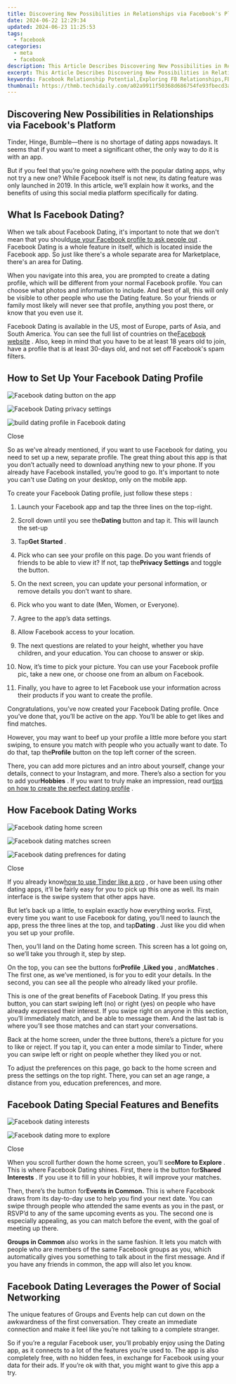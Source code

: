 ```yaml
---
title: Discovering New Possibilities in Relationships via Facebook's Platform
date: 2024-06-22 12:29:34
updated: 2024-06-23 11:25:53
tags:
  - facebook
categories:
  - meta
  - facebook
description: This Article Describes Discovering New Possibilities in Relationships via Facebook's Platform
excerpt: This Article Describes Discovering New Possibilities in Relationships via Facebook's Platform
keywords: Facebook Relationship Potential,Exploring FB Relationships,FB Platform & Love Opportunities,Social Networking for Couples,Online Dating on Facebook,Building Connections on FB,Friendship to Romance via FB
thumbnail: https://thmb.techidaily.com/a02a9911f50368d686754fe93fbecd3af42fa753760f192f422f0660350e151b.jpg
---
```


## Discovering New Possibilities in Relationships via Facebook's Platform

 Tinder, Hinge, Bumble—there is no shortage of dating apps nowadays. It seems that if you want to meet a significant other, the only way to do it is with an app.

 But if you feel that you’re going nowhere with the popular dating apps, why not try a new one? While Facebook itself is not new, its dating feature was only launched in 2019\. In this article, we’ll explain how it works, and the benefits of using this social media platform specifically for dating.

## What Is Facebook Dating?

 When we talk about Facebook Dating, it's important to note that we don't mean that you should[use your Facebook profile to ask people out](https://www.makeuseof.com/tag/4-effective-tips-girl-facebook/) . Facebook Dating is a whole feature in itself, which is located inside the Facebook app. So just like there's a whole separate area for Marketplace, there's an area for Dating.

 When you navigate into this area, you are prompted to create a dating profile, which will be different from your normal Facebook profile. You can choose what photos and information to include. And best of all, this will only be visible to other people who use the Dating feature. So your friends or family most likely will never see that profile, anything you post there, or know that you even use it.

 Facebook Dating is available in the US, most of Europe, parts of Asia, and South America. You can see the full list of countries on the[Facebook website](https://www.facebook.com/help/2495451450696932) . Also, keep in mind that you have to be at least 18 years old to join, have a profile that is at least 30-days old, and not set off Facebook's spam filters.

## How to Set Up Your Facebook Dating Profile

![Facebook dating button on the app](https://static1.makeuseofimages.com/wordpress/wp-content/uploads/2022/06/Facebook-dating-button.jpg)

![Facebook Dating privacy settings](https://static1.makeuseofimages.com/wordpress/wp-content/uploads/2022/06/Dating-privacy.jpg)

![build dating profile in Facebook dating](https://static1.makeuseofimages.com/wordpress/wp-content/uploads/2022/06/build-dating-profile.jpg)

Close

 So as we've already mentioned, if you want to use Facebook for dating, you need to set up a new, separate profile. The great thing about this app is that you don’t actually need to download anything new to your phone. If you already have Facebook installed, you’re good to go. It's important to note you can't use Dating on your desktop, only on the mobile app.

To create your Facebook Dating profile, just follow these steps :

1. Launch your Facebook app and tap the three lines on the top-right.
2. Scroll down until you see the**Dating** button and tap it. This will launch the set-up
3. Tap**Get Started** .
4. Pick who can see your profile on this page. Do you want friends of friends to be able to view it? If not, tap the**Privacy Settings** and toggle the button.
5. On the next screen, you can update your personal information, or remove details you don’t want to share.

1. Pick who you want to date (Men, Women, or Everyone).
2. Agree to the app’s data settings.
3. Allow Facebook access to your location.
4. The next questions are related to your height, whether you have children, and your education. You can choose to answer or skip.
5. Now, it’s time to pick your picture. You can use your Facebook profile pic, take a new one, or choose one from an album on Facebook.
6. Finally, you have to agree to let Facebook use your information across their products if you want to create the profile.

 Congratulations, you’ve now created your Facebook Dating profile. Once you’ve done that, you’ll be active on the app. You’ll be able to get likes and find matches.

 However, you may want to beef up your profile a little more before you start swiping, to ensure you match with people who you actually want to date. To do that, tap the**Profile** button on the top left corner of the screen.

 There, you can add more pictures and an intro about yourself, change your details, connect to your Instagram, and more. There’s also a section for you to add your**Hobbies** . If you want to truly make an impression, read our[tips on how to create the perfect dating profile](https://www.makeuseof.com/tips-for-online-dating-profile/) .

## How Facebook Dating Works

![Facebook dating home screen](https://static1.makeuseofimages.com/wordpress/wp-content/uploads/2022/06/Facebook-dating-home.jpg)

![Facebook dating matches screen](https://static1.makeuseofimages.com/wordpress/wp-content/uploads/2022/06/dating-matches.jpg)

![Facebook dating prefrences for dating](https://static1.makeuseofimages.com/wordpress/wp-content/uploads/2022/06/dating-prefrences.jpg)

Close

 If you already know[how to use Tinder like a pro](https://www.makeuseof.com/how-to-use-tinder/) , or have been using other dating apps, it’ll be fairly easy for you to pick up this one as well. Its main interface is the swipe system that other apps have.

 But let’s back up a little, to explain exactly how everything works. First, every time you want to use Facebook for dating, you’ll need to launch the app, press the three lines at the top, and tap**Dating** . Just like you did when you set up your profile.

 Then, you’ll land on the Dating home screen. This screen has a lot going on, so we’ll take you through it, step by step.

 On the top, you can see the buttons for**Profile** ,**Liked you** , and**Matches** . The first one, as we’ve mentioned, is for you to edit your details. In the second, you can see all the people who already liked your profile.

 This is one of the great benefits of Facebook Dating. If you press this button, you can start swiping left (no) or right (yes) on people who have already expressed their interest. If you swipe right on anyone in this section, you’ll immediately match, and be able to message them. And the last tab is where you’ll see those matches and can start your conversations.

 Back at the home screen, under the three buttons, there’s a picture for you to like or reject. If you tap it, you can enter a mode similar to Tinder, where you can swipe left or right on people whether they liked you or not.

 To adjust the preferences on this page, go back to the home screen and press the settings on the top right. There, you can set an age range, a distance from you, education preferences, and more.

## Facebook Dating Special Features and Benefits

![Facebook dating interests](https://static1.makeuseofimages.com/wordpress/wp-content/uploads/2022/06/dating-interests.jpg)

![Facebook dating more to explore](https://static1.makeuseofimages.com/wordpress/wp-content/uploads/2022/06/more-to-explore.jpg)

Close

 When you scroll further down the home screen, you’ll see**More to Explore** . This is where Facebook Dating shines. First, there is the button for**Shared Interests** . If you use it to fill in your hobbies, it will improve your matches.

 Then, there’s the button for**Events in Common.** This is where Facebook draws from its day-to-day use to help you find your next date. You can swipe through people who attended the same events as you in the past, or RSVP’d to any of the same upcoming events as you. The second one is especially appealing, as you can match before the event, with the goal of meeting up there.

**Groups in Common** also works in the same fashion. It lets you match with people who are members of the same Facebook groups as you, which automatically gives you something to talk about in the first message. And if you have any friends in common, the app will also let you know.

## Facebook Dating Leverages the Power of Social Networking

 The unique features of Groups and Events help can cut down on the awkwardness of the first conversation. They create an immediate connection and make it feel like you’re not talking to a complete stranger.

 So if you’re a regular Facebook user, you’ll probably enjoy using the Dating app, as it connects to a lot of the features you’re used to. The app is also completely free, with no hidden fees, in exchange for Facebook using your data for their ads. If you’re ok with that, you might want to give this app a try.


<ins class="adsbygoogle"
     style="display:block"
     data-ad-format="autorelaxed"
     data-ad-client="ca-pub-7571918770474297"
     data-ad-slot="1223367746"></ins>



<ins class="adsbygoogle"
     style="display:block"
     data-ad-client="ca-pub-7571918770474297"
     data-ad-slot="8358498916"
     data-ad-format="auto"
     data-full-width-responsive="true"></ins>

